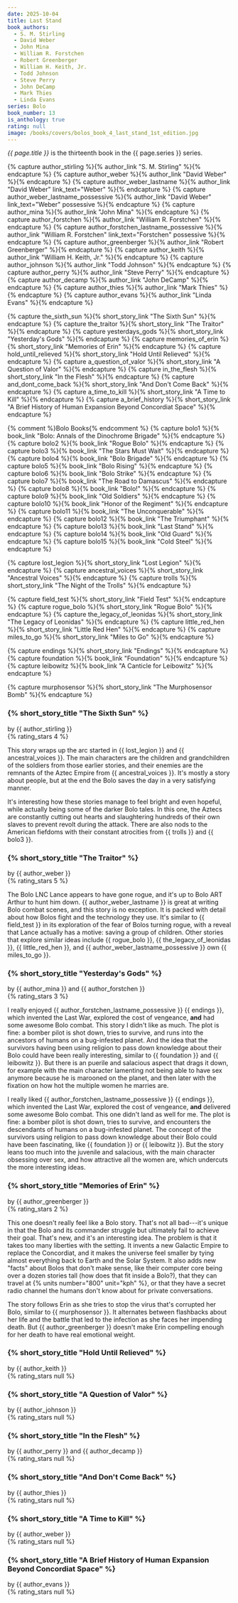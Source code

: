```yaml
---
date: 2025-10-04
title: Last Stand
book_authors:
  - S. M. Stirling
  - David Weber
  - John Mina
  - William R. Forstchen
  - Robert Greenberger
  - William H. Keith, Jr.
  - Todd Johnson
  - Steve Perry
  - John DeCamp
  - Mark Thies
  - Linda Evans
series: Bolo
book_number: 13
is_anthology: true
rating: null
image: /books/covers/bolos_book_4_last_stand_1st_edition.jpg
---
```


<cite class="book-title">{{ page.title }}</cite> is the thirteenth book in the
<span class="book-series">{{ page.series }}</span> series.

{% capture author_stirling %}{% author_link "S. M. Stirling" %}{% endcapture %}
{% capture author_weber %}{% author_link "David Weber" %}{% endcapture %}
{% capture author_weber_lastname %}{% author_link "David Weber" link_text="Weber" %}{% endcapture %}
{% capture author_weber_lastname_possessive %}{% author_link "David Weber" link_text="Weber" possessive %}{% endcapture %}
{% capture author_mina %}{% author_link "John Mina" %}{% endcapture %}
{% capture author_forstchen %}{% author_link "William R. Forstchen" %}{% endcapture %}
{% capture author_forstchen_lastname_possessive %}{% author_link "William R. Forstchen" link_text="Forstchen" possessive %}{% endcapture %}
{% capture author_greenberger %}{% author_link "Robert Greenberger" %}{% endcapture %}
{% capture author_keith %}{% author_link "William H. Keith, Jr." %}{% endcapture %}
{% capture author_johnson %}{% author_link "Todd Johnson" %}{% endcapture %}
{% capture author_perry %}{% author_link "Steve Perry" %}{% endcapture %}
{% capture author_decamp %}{% author_link "John DeCamp" %}{% endcapture %}
{% capture author_thies %}{% author_link "Mark Thies" %}{% endcapture %}
{% capture author_evans %}{% author_link "Linda Evans" %}{% endcapture %}

{% capture the_sixth_sun %}{% short_story_link "The Sixth Sun" %}{% endcapture %}
{% capture the_traitor %}{% short_story_link "The Traitor" %}{% endcapture %}
{% capture yesterdays_gods %}{% short_story_link "Yesterday's Gods" %}{% endcapture %}
{% capture memories_of_erin %}{% short_story_link "Memories of Erin" %}{% endcapture %}
{% capture hold_until_relieved %}{% short_story_link "Hold Until Relieved" %}{% endcapture %}
{% capture a_question_of_valor %}{% short_story_link "A Question of Valor" %}{% endcapture %}
{% capture in_the_flesh %}{% short_story_link "In the Flesh" %}{% endcapture %}
{% capture and_dont_come_back %}{% short_story_link "And Don't Come Back" %}{% endcapture %}
{% capture a_time_to_kill %}{% short_story_link "A Time to Kill" %}{% endcapture %}
{% capture a_brief_history %}{% short_story_link "A Brief History of Human Expansion Beyond Concordiat Space" %}{% endcapture %}

{% comment %}Bolo Books{% endcomment %}
{% capture bolo1 %}{% book_link "Bolo: Annals of the Dinochrome Brigade" %}{% endcapture %}
{% capture bolo2 %}{% book_link "Rogue Bolo" %}{% endcapture %}
{% capture bolo3 %}{% book_link "The Stars Must Wait" %}{% endcapture %}
{% capture bolo4 %}{% book_link "Bolo Brigade" %}{% endcapture %}
{% capture bolo5 %}{% book_link "Bolo Rising" %}{% endcapture %}
{% capture bolo6 %}{% book_link "Bolo Strike" %}{% endcapture %}
{% capture bolo7 %}{% book_link "The Road to Damascus" %}{% endcapture %}
{% capture bolo8 %}{% book_link "Bolo!" %}{% endcapture %}
{% capture bolo9 %}{% book_link "Old Soldiers" %}{% endcapture %}
{% capture bolo10 %}{% book_link "Honor of the Regiment" %}{% endcapture %}
{% capture bolo11 %}{% book_link "The Unconquerable" %}{% endcapture %}
{% capture bolo12 %}{% book_link "The Triumphant" %}{% endcapture %}
{% capture bolo13 %}{% book_link "Last Stand" %}{% endcapture %}
{% capture bolo14 %}{% book_link "Old Guard" %}{% endcapture %}
{% capture bolo15 %}{% book_link "Cold Steel" %}{% endcapture %}

{% capture lost_legion %}{% short_story_link "Lost Legion" %}{% endcapture %}
{% capture ancestral_voices %}{% short_story_link "Ancestral Voices" %}{% endcapture %}
{% capture trolls %}{% short_story_link "The Night of the Trolls" %}{% endcapture %}

{% capture field_test %}{% short_story_link "Field Test" %}{% endcapture %}
{% capture rogue_bolo %}{% short_story_link "Rogue Bolo" %}{% endcapture %}
{% capture the_legacy_of_leonidas %}{% short_story_link "The Legacy of Leonidas" %}{% endcapture %}
{% capture little_red_hen %}{% short_story_link "Little Red Hen" %}{% endcapture %}
{% capture miles_to_go %}{% short_story_link "Miles to Go" %}{% endcapture %}

{% capture endings %}{% short_story_link "Endings" %}{% endcapture %}
{% capture foundation %}{% book_link "Foundation" %}{% endcapture %}
{% capture leibowitz %}{% book_link "A Canticle for Leibowitz" %}{% endcapture %}

{% capture murphosensor %}{% short_story_link "The Murphosensor Bomb" %}{% endcapture %}

### {% short_story_title "The Sixth Sun" %}
<div class="written-by">by {{ author_stirling }}</div>
{% rating_stars 4 %}

This story wraps up the arc started in {{ lost_legion }} and {{
ancestral_voices }}. The main characters are the children and grandchildren of
the soldiers from those earlier stories, and their enemies are the remnants of
the Aztec Empire from {{ ancestral_voices }}. It's mostly a story about
people, but at the end the Bolo saves the day in a very satisfying manner.

It's interesting how these stories manage to feel bright and even hopeful,
while actually being some of the darker Bolo tales. In this one, the Aztecs are
constantly cutting out hearts and slaughtering hundreds of their own slaves to
prevent revolt during the attack. There are also nods to the American fiefdoms
with their constant atrocities from {{ trolls }} and {{ bolo3 }}.

### {% short_story_title "The Traitor" %}
<div class="written-by">by {{ author_weber }}</div>
{% rating_stars 5 %}

The Bolo LNC Lance appears to have gone rogue, and it's up to Bolo ART Arthur
to hunt him down. {{ author_weber_lastname }} is great at writing Bolo combat
scenes, and this story is no exception. It is packed with detail about how
Bolos fight and the technology they use. It's similar to {{ field_test }} in
its exploration of the fear of Bolos turning rogue, with a reveal that Lance
actually has a motive: saving a group of children. Other stories that explore
similar ideas include {{ rogue_bolo }}, {{ the_legacy_of_leonidas }}, {{
little_red_hen }}, and {{ author_weber_lastname_possessive }} own {{
miles_to_go }}.

### {% short_story_title "Yesterday's Gods" %}
<div class="written-by">by {{ author_mina }} and {{ author_forstchen }}</div>
{% rating_stars 3 %}

I really enjoyed {{ author_forstchen_lastname_possessive }} {{ endings }},
which invented the Last War, explored the cost of vengeance, **and** had some
awesome Bolo combat. This story I didn't like as much. The plot is fine: a
bomber pilot is shot down, tries to survive, and runs into the ancestors of
humans on a bug-infested planet. And the idea that the survivors having been
using religion to pass down knowledge about their Bolo could have been really
interesting, similar to {{ foundation }} and {{ leibowitz }}. But there is an
puerile and salacious aspect that drags it down, for example with the main
character lamenting not being able to have sex anymore because he is marooned
on the planet, and then later with the fixation on how hot the multiple women
he marries are.

I really liked {{ author_forstchen_lastname_possessive }} {{ endings }}, which
invented the Last War, explored the cost of vengeance, **and** delivered some
awesome Bolo combat. This one didn't land as well for me. The plot is fine: a
bomber pilot is shot down, tries to survive, and encounters the descendants of
humans on a bug-infested planet. The concept of the survivors using religion
to pass down knowledge about their Bolo could have been fascinating, like {{
foundation }} or {{ leibowitz }}. But the story leans too much into the
juvenile and salacious, with the main character obsessing over sex, and how
attractive all the women are, which undercuts the more interesting ideas.

### {% short_story_title "Memories of Erin" %}
<div class="written-by">by {{ author_greenberger }}</div>
{% rating_stars 2 %}

This one doesn't really feel like a Bolo story. That's not all bad---it's unique
in that the Bolo and its commander struggle but ultimately fail to achieve
their goal. That's new, and it's an interesting idea. The problem is that it
takes too many liberties with the setting. It invents a new Galactic Empire to
replace the Concordiat, and it makes the universe feel smaller by tying almost
everything back to Earth and the Solar System. It also adds new "facts" about
Bolos that don't make sense, like their computer core being over a dozen
stories tall (how does that fit inside a Bolo?), that they can travel at {%
units number="800" unit="kph" %}, or that they have a secret radio channel
the humans don't know about for private conversations.

The story follows Erin as she tries to stop the virus that's corrupted her
Bolo, similar to {{ murphosensor }}. It alternates between flashbacks about
her life and the battle that led to the infection as she faces her impending
death. But {{ author_greenberger }} doesn't make Erin compelling enough for
her death to have real emotional weight.

### {% short_story_title "Hold Until Relieved" %}
<div class="written-by">by {{ author_keith }}</div>
{% rating_stars null %}

### {% short_story_title "A Question of Valor" %}
<div class="written-by">by {{ author_johnson }}</div>
{% rating_stars null %}

### {% short_story_title "In the Flesh" %}
<div class="written-by">by {{ author_perry }} and {{ author_decamp }}</div>
{% rating_stars null %}

### {% short_story_title "And Don't Come Back" %}
<div class="written-by">by {{ author_thies }}</div>
{% rating_stars null %}

### {% short_story_title "A Time to Kill" %}
<div class="written-by">by {{ author_weber }}</div>
{% rating_stars null %}

### {% short_story_title "A Brief History of Human Expansion Beyond Concordiat Space" %}
<div class="written-by">by {{ author_evans }}</div>
{% rating_stars null %}
